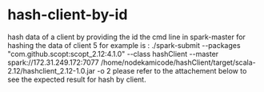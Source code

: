 # hash-client-by-id
hash data of a client by providing the id 
the cmd line in spark-master for hashing the data of client 5 for example is :
./spark-submit --packages "com.github.scopt:scopt_2.12:4.1.0" --class hashClient --master spark://172.31.249.172:7077 /home/nodekamicode/hashClient/target/scala-2.12/hashclient_2.12-1.0.jar -o 2
please refer to the attachement below to see the expected result for hash by client.
